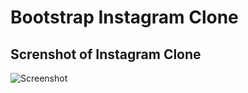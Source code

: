 # Bootstrap Instagram Clone

## Screnshot of Instagram Clone 
![Screenshot](https://i.hizliresim.com/n1u3etk.png)
